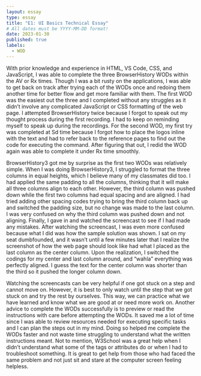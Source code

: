 ```yaml
---
layout: essay
type: essay
title: "E1: UI Basics Technical Essay"
# All dates must be YYYY-MM-DD format!
date: 2023-01-30
published: true
labels:
  - WOD
---
```



With prior knowledge and experience in HTML, VS Code, CSS, and JavaScript, I was able to complete the three BrowserHistory WODs within the AV or Rx times. Though I was a bit rusty on the applications, I was able to get back on track after trying each of the WODs once and redoing them another time for better flow and get more familiar with them. The first WOD was the easiest out the three and I completed without any struggles as it didn’t involve any complicated JavaScript or CSS formatting of the web page. I attempted BrowserHistory twice because I forgot to speak out my thought process during the first recording. I had to keep on reminding myself to speak up during the recordings. For the second WOD, my first try was completed at Sd time because I forgot how to place the logos inline with the text and had to refer back to the reference pages to find out the code for executing the command. After figuring that out, I redid the WOD again was able to complete it under Rx time smoothly. 

BrowserHistory3 got me by surprise as the first two WODs was relatively simple. When I was doing BrowserHistory3, I struggled to format the three columns in equal heights, which I believe many of my classmates did too. I had applied the same padding to all the columns, thinking that it will make all three columns align to each other. However, the third column was pushed down while the first two columns had equal spacing and are aligned. I had tried adding other spacing codes trying to bring the third column back up and switched the padding size, but no change was made to the last column. I was very confused on why the third column was pushed down and not aligning. Finally, I gave in and watched the screencast to see if I had made any mistakes. After watching the screencast, I was even more confused because what I did was how the sample solution was shown. I sat on my seat dumbfounded, and it wasn’t until a few minutes later that I realize the screenshot of how the web page should look like had what I placed as the last column as the center column. Upon the realization, I switched the codings for my center and last column around, and “wahla” everything was perfectly aligned. I guess the text for the center column was shorter than the third so it pushed the longer column down. 

Watching the screencasts can be very helpful if one got stuck on a step and cannot move on. However, it is best to only watch until the step that we got stuck on and try the rest by ourselves. This way, we can practice what we have learned and know what we are good at or need more work on. Another advice to complete the WODs successfully is to preview or read the instructions with care before attempting the WODs. It saved me a lot of time since I was able to review resources needed for executing specific tasks and I can plan the steps out in my mind. Doing so helped me complete the WODs faster and not waste time struggling to understand what the written instructions meant. Not to mention, W3School was a great help when I didn’t understand what some of the tags or attributes do or when I had to troubleshoot something. It is great to get help from those who had faced the same problem and not just sit and stare at the computer screen feeling helpless. 


